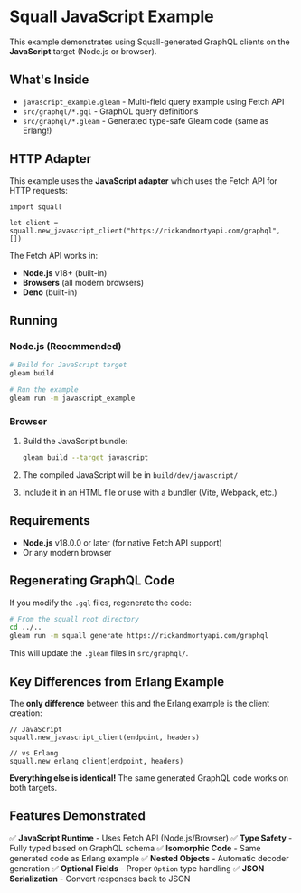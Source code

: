 # Squall JavaScript Example

This example demonstrates using Squall-generated GraphQL clients on the **JavaScript** target (Node.js or browser).

## What's Inside

- `javascript_example.gleam` - Multi-field query example using Fetch API
- `src/graphql/*.gql` - GraphQL query definitions
- `src/graphql/*.gleam` - Generated type-safe Gleam code (same as Erlang!)

## HTTP Adapter

This example uses the **JavaScript adapter** which uses the Fetch API for HTTP requests:

```gleam
import squall

let client = squall.new_javascript_client("https://rickandmortyapi.com/graphql", [])
```

The Fetch API works in:
- **Node.js** v18+ (built-in)
- **Browsers** (all modern browsers)
- **Deno** (built-in)

## Running

### Node.js (Recommended)

```bash
# Build for JavaScript target
gleam build

# Run the example
gleam run -m javascript_example
```

### Browser

1. Build the JavaScript bundle:
   ```bash
   gleam build --target javascript
   ```

2. The compiled JavaScript will be in `build/dev/javascript/`

3. Include it in an HTML file or use with a bundler (Vite, Webpack, etc.)

## Requirements

- **Node.js** v18.0.0 or later (for native Fetch API support)
- Or any modern browser

## Regenerating GraphQL Code

If you modify the `.gql` files, regenerate the code:

```bash
# From the squall root directory
cd ../..
gleam run -m squall generate https://rickandmortyapi.com/graphql
```

This will update the `.gleam` files in `src/graphql/`.

## Key Differences from Erlang Example

The **only difference** between this and the Erlang example is the client creation:

```gleam
// JavaScript
squall.new_javascript_client(endpoint, headers)

// vs Erlang
squall.new_erlang_client(endpoint, headers)
```

**Everything else is identical!** The same generated GraphQL code works on both targets.

## Features Demonstrated

✅ **JavaScript Runtime** - Uses Fetch API (Node.js/Browser)
✅ **Type Safety** - Fully typed based on GraphQL schema
✅ **Isomorphic Code** - Same generated code as Erlang example
✅ **Nested Objects** - Automatic decoder generation
✅ **Optional Fields** - Proper `Option` type handling
✅ **JSON Serialization** - Convert responses back to JSON

